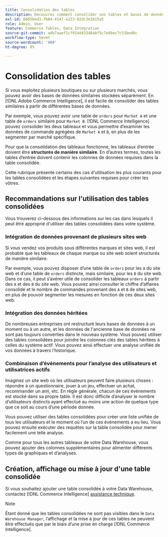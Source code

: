 ```yaml
---
title: Consolidation des tables
description: Découvrez comment consolider vos tables et bases de données.
exl-id: 6065bed3-fb84-4147-a223-92dc3e1b15a5
role: Admin, User
feature: Commerce Tables, Data Integration
source-git-commit: adb7aaef1cf914d43348abf5c7e4bec7c51bed0c
workflow-type: tm+mt
source-wordcount: '469'
ht-degree: 0%

---
```


# Consolidation des tables

Si vous exploitez plusieurs boutiques ou sur plusieurs marchés, vous pouvez avoir des bases de données similaires stockées séparément. En [!DNL Adobe Commerce Intelligence], il est facile de consolider des tables similaires à partir de différentes bases de données.

Par exemple, vous pouvez avoir une table de `orders` pour `Market A` et une table de `orders` similaire pour `Market B`. [!DNL Commerce Intelligence] pouvez consolider les deux tableaux et vous permettre d’examiner les données de commande agrégées de `Market A` et `B`, en plus de les segmenter par marché spécifique.

Pour que la consolidation des tableaux fonctionne, les tableaux d’entrée doivent être **structurés de manière similaire**. En d’autres termes, toutes les tables d’entrée doivent contenir les colonnes de données requises dans la table consolidée.

Cette rubrique présente certains des cas d&#39;utilisation les plus courants pour les tables consolidées et les étapes suivantes requises pour créer les vôtres.

## Recommandations sur l&#39;utilisation des tables consolidées

Vous trouverez ci-dessous des informations sur les cas dans lesquels il peut être approprié d&#39;utiliser des tables consolidées dans votre système.

### Intégration de données provenant de plusieurs sites web

Si vous vendez vos produits sous différentes marques et sites web, il est probable que les tableaux de chaque marque ou site web soient structurés de manière similaire.

Par exemple, vous pouvez disposer d’une table de `orders` pour les `A` du site web et d’une table de `orders` distincte, mais similaire, pour les `B` du site web. Dans ce cas, il peut s’avérer utile de consolider les tableaux `orders` à partir des `A` et des `B` du site web. Vous pouvez ainsi consulter le chiffre d’affaires consolidé et le nombre de commandes provenant des `A` et `B` de sites web, en plus de pouvoir segmenter les mesures en fonction de ces deux sites web.

### Intégration des données héritées

De nombreuses entreprises ont restructuré leurs bases de données à un moment ou à un autre, et les données de l&#39;ancienne base de données ne sont pas toujours converties dans le nouveau système. Vous pouvez utiliser des tables consolidées pour joindre les colonnes clés des tables héritées à celles du système actif. Vous pouvez ainsi effectuer une analyse unifiée de vos données à travers l’historique.

### Combinaison d’événements pour l’analyse des utilisateurs et utilisatrices actifs

Imaginez un site web où les utilisateurs peuvent faire plusieurs choses : répondre à un questionnaire, jouer à un jeu, effectuer un achat, recommander un ami, etc. En règle générale, chacun de ces événements est stocké dans sa propre table. Il est donc difficile d’analyser le nombre d’utilisateurs distincts ayant effectué au moins une action de quelque type que ce soit au cours d’une période donnée.

Vous pouvez utiliser des tables consolidées pour créer une liste unifiée de tous les utilisateurs et le moment où l’un de ces événements a eu lieu. Vous pouvez ensuite exécuter des requêtes sur la table consolidée pour mener facilement une telle analyse.

Comme pour tous les autres tableaux de votre Data Warehouse, vous pouvez ajouter des colonnes supplémentaires pour alimenter différents types de graphiques et d’analyses.

## Création, affichage ou mise à jour d&#39;une table consolidée

Si vous souhaitez ajouter une table consolidée à votre Data Warehouse, contactez [!DNL Commerce Intelligence] [assistance technique](../guide-overview.md#Submitting-a-Support-Ticket).

>[!NOTE]
>
>Étant donné que les tables consolidées ne sont pas visibles dans le `Data Warehouse Manager`, l’affichage et la mise à jour de ces tables ne peuvent être effectués que par le biais d’une prise en charge [!DNL Commerce Intelligence].
